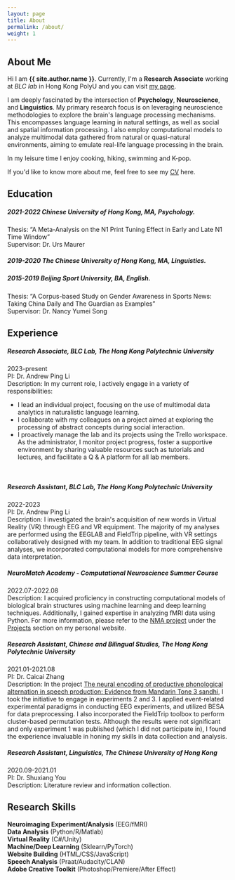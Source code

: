 ```yaml
---
layout: page
title: About
permalink: /about/
weight: 1
---
```


## About Me

Hi I am **{{ site.author.name }}**. Currently, I'm a **Research Associate** working at *BLC lab* in Hong Kong PolyU and you can visit [my page](https://blclab.org/xinyi-ye/). 

I am deeply fascinated by the intersection of **Psychology**, **Neuroscience**, and **Linguistics**. My primary research focus is on leveraging neuroscience methodologies to explore the brain's language processing mechanisms. This encompasses language learning in natural settings, as well as social and spatial information processing. I also employ computational models to analyze multimodal data gathered from natural or quasi-natural environments, aiming to emulate real-life language processing in the brain.

In my leisure time I enjoy cooking, hiking, swimming and K-pop.

If you'd like to know more about me, feel free to see my [CV](https://alexxyye.github.io/docs/CV230803.pdf) here.


## Education

##### 2021-2022   **Chinese University of Hong Kong, MA, Psychology.** 
Thesis: “A Meta-Analysis on the N1 Print Tuning Effect in Early and Late N1 Time Window”\
Supervisor: Dr. Urs Maurer
<br>

##### 2019-2020   **The Chinese University of Hong Kong, MA, Linguistics.** 
##### 2015-2019   **Beijing Sport University, BA, English.** 
Thesis: “A Corpus-based Study on Gender Awareness in Sports News: Taking China Daily and The Guardian as Examples”\
Supervisor: Dr. Nancy Yumei Song
<br>

## Experience

##### **Research Associate**, BLC Lab, The Hong Kong Polytechnic University
2023-present\
PI: Dr. Andrew Ping Li\
Description: In my current role, I actively engage in a variety of responsibilities:

- I lead an individual project, focusing on the use of multimodal data analytics in naturalistic language learning.
- I collaborate with my colleagues on a project aimed at exploring the processing of abstract concepts during social interaction.
- I proactively manage the lab and its projects using the Trello workspace. As the administrator, I monitor project progress, foster a supportive environment by sharing valuable resources such as tutorials and lectures, and facilitate a Q & A platform for all lab members.
<br>

##### **Research Assistant**, BLC Lab, The Hong Kong Polytechnic University
2022-2023\
PI: Dr. Andrew Ping Li\
Description: I investigated the brain's acquisition of new words in Virtual Reality (VR) through EEG and VR equipment. The majority of my analyses are performed using the EEGLAB and FieldTrip pipeline, with VR settings collaboratively designed with my team. In addition to traditional EEG signal analyses, we incorporated computational models for more comprehensive data interpretation.
<br>

##### NeuroMatch Academy - **Computational Neuroscience Summer Course**
2022.07-2022.08\
Description: I acquired proficiency in constructing computational models of biological brain structures using machine learning and deep learning techniques. Additionally, I gained expertise in analyzing fMRI data using Python. For more information, please refer to the [NMA project](https://github.com/SocialDragonsNeuromatch/NeuromatchProject) under the [Projects](https://alexxyye.github.io/projects/) section on my personal website.
<br>

##### **Research Assistant**, Chinese and Bilingual Studies, The Hong Kong Polytechnic University
2021.01-2021.08\
PI: Dr. Caicai Zhang\
Description: In the project [The neural encoding of productive phonological alternation in speech production: Evidence from Mandarin Tone 3 sandhi](https://www.sciencedirect.com/science/article/pii/S0911604422000045), I took the initiative to engage in experiments 2 and 3. I applied event-related experimental paradigms in conducting EEG experiments, and utilized BESA for data preprocessing. I also incorporated the FieldTrip toolbox to perform cluster-based permutation tests. Although the results were not significant and only experiment 1 was published (which I did not participate in), I found the experience invaluable in honing my skills in data collection and analysis.
<br>

##### **Research Assistant**, Linguistics, The Chinese University of Hong Kong
2020.09-2021.01\
PI: Dr. Shuxiang You\
Description: Literature review and information collection.
<br>


## Research Skills

**Neuroimaging Experiment/Analysis**    (EEG/fMRI) \
**Data Analysis**   (Python/R/Matlab) \
**Virtual Reality**     (C#/Unity) \
**Machine/Deep Learning**    (Sklearn/PyTorch) \
**Website Building**    (HTML/CSS/JavaScript) \
**Speech Analysis**     (Praat/Audacity/CLAN) \
**Adobe Creative Toolkit**  (Photoshop/Premiere/After Effect) 
